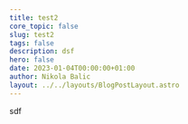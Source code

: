 ```yaml
---
title: test2
core_topic: false
slug: test2
tags: false
description: dsf
hero: false
date: 2023-01-04T00:00:00+01:00
author: Nikola Balic
layout: ../../layouts/BlogPostLayout.astro
---
```

sdf